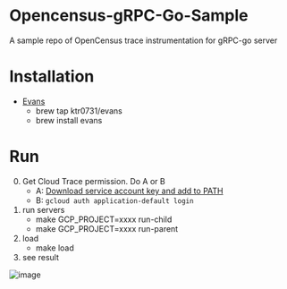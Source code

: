 # Opencensus-gRPC-Go-Sample

A sample repo of OpenCensus trace instrumentation for gRPC-go server

# Installation

* [Evans](https://github.com/ktr0731/evans)
  * brew tap ktr0731/evans
  * brew install evans
  
# Run

0. Get Cloud Trace permission. Do A or B
    * A: [Download service account key and add to PATH](https://cloud.google.com/trace/docs/setup/go?hl=ja#running_locally_and_elsewhere)
    * B: `gcloud auth application-default login`
1. run servers
    * make GCP_PROJECT=xxxx run-child
    * make GCP_PROJECT=xxxx run-parent
2. load
    * make load
3. see result

![image](https://user-images.githubusercontent.com/30210641/93374377-96131200-f891-11ea-9765-08a162120dbf.png)

